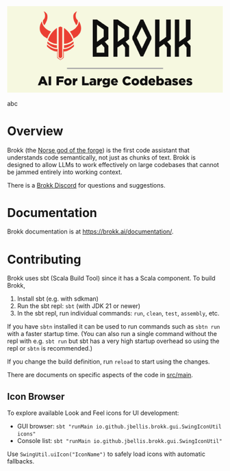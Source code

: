 <p align="center">
  <img src="docs/brokk.png" alt="Brokk – the forge god" width="600">
</p>

abc

# Overview

Brokk (the [Norse god of the forge](https://en.wikipedia.org/wiki/Brokkr))
is the first code assistant that understands code semantically, not just
as chunks of text.  Brokk is designed to allow LLMs to work effectively
on large codebases that cannot be jammed entirely into working context.

There is a [Brokk Discord](https://discord.gg/QjhQDK8kAj) for questions and suggestions.

# Documentation

Brokk documentation is at https://brokk.ai/documentation/.

# Contributing

Brokk uses sbt (Scala Build Tool) since it has a Scala component. To build Brokk,
1. Install sbt (e.g. with sdkman)
2. Run the sbt repl: `sbt` (with JDK 21 or newer)
3. In the sbt repl, run individual commands: `run`, `clean`, `test`, `assembly`, etc.

If you have `sbtn` installed it can be used to run commands such as `sbtn run` with a faster startup time.
(You can also run a single command without the repl with e.g. `sbt run` but sbt has a very high
startup overhead so using the repl or `sbtn` is recommended.)

If you change the build definition, run `reload` to start using the changes.

There are documents on specific aspects of the code in [src/main](https://github.com/BrokkAi/brokk/tree/master/src/main).

## Icon Browser

To explore available Look and Feel icons for UI development:
- GUI browser: `sbt "runMain io.github.jbellis.brokk.gui.SwingIconUtil icons"`
- Console list: `sbt "runMain io.github.jbellis.brokk.gui.SwingIconUtil"`

Use `SwingUtil.uiIcon("IconName")` to safely load icons with automatic fallbacks.

